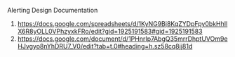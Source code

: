 
Alerting Design Documentation

1. https://docs.google.com/spreadsheets/d/1KyNG9Bj8KqZYDpFpy0bkHhIlX6R8yOLL0VPhzyxkFRo/edit?gid=1925191583#gid=1925191583
2. https://docs.google.com/document/d/1PHnrIp7AbgQ35mrrDhptUVOm9eHJvgyo8nYhDRU7_V0/edit?tab=t.0#heading=h.sz58cq8jj81d
